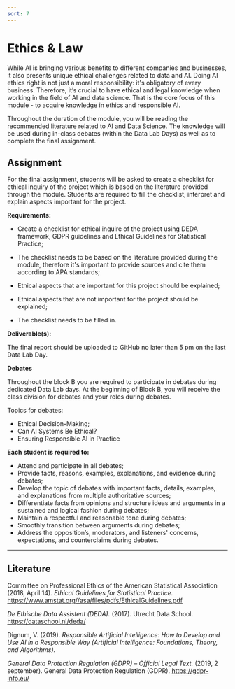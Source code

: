 ```yaml
---
sort: 7
---
```


# __Ethics & Law__
While AI is bringing various benefits to different companies and businesses, it also presents unique ethical challenges related to data and AI. Doing AI ethics right is not just a moral responsibility: it's obligatory of every business. Therefore, it’s crucial to have ethical and legal knowledge when working in the field of AI and data science. That is the core focus of this module - to acquire knowledge in ethics and responsible AI.

Throughout the duration of the module, you will be reading the recommended literature related to AI and Data Science. The knowledge will be used during in-class debates (within the Data Lab Days) as well as to complete the final assignment.

## __Assignment__

For the final assignment, students will be asked to create a checklist for ethical inquiry of the project which is based on the literature provided through the module.  Students are required to fill the checklist, interpret and explain aspects important for the project.  

__Requirements:__

- Create a checklist for ethical inquire of the project using DEDA framework, GDPR guidelines and Ethical Guidelines for Statistical Practice;  

- The checklist needs to be based on the literature provided during the module, therefore it's important to provide sources and cite them according to APA standards;

- Ethical aspects that are important for this project should be explained;

- Ethical aspects that are not important for the project should be explained;

- The checklist needs to be filled in.  

__Deliverable(s):__

The final report should be uploaded to GitHub no later than 5 pm on the last Data Lab Day.

__Debates__

Throughout the block B you are required to participate in  debates during dedicated Data Lab days. At the beginning  of  Block B, you will receive the class division for debates and your roles during  debates.

Topics for debates:
- Ethical Decision-Making;
- Can AI Systems Be Ethical?
- Ensuring Responsible AI in Practice

**Each student is required to:**
- Attend and participate in all  debates;
- Provide facts, reasons, examples, explanations, and evidence during  debates;
- Develop the topic of debates with important facts, details, examples, and explanations from multiple authoritative sources;
- Differentiate facts from opinions and structure ideas and arguments in a sustained and logical fashion during debates;
- Maintain a respectful and reasonable tone during debates;
- Smoothly transition between arguments during debates;
- Address the opposition’s, moderators, and listeners' concerns, expectations, and counterclaims during debates.

***

## __Literature__

Committee on Professional Ethics of the American Statistical Association (2018, April 14). *Ethical Guidelines for Statistical Practice.* https://www.amstat.org//asa/files/pdfs/EthicalGuidelines.pdf

*De Ethische Data Assistent (DEDA).* (2017). Utrecht Data School. https://dataschool.nl/deda/

Dignum, V. (2019). *Responsible Artificial Intelligence: How to Develop and Use AI in a Responsible Way (Artificial Intelligence: Foundations, Theory, and Algorithms).*

*General Data Protection Regulation (GDPR) – Official Legal Text.* (2019, 2 september). General Data Protection Regulation (GDPR). https://gdpr-info.eu/
